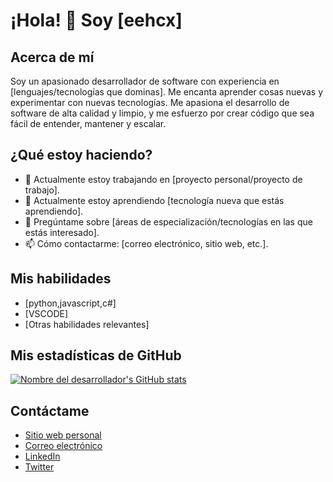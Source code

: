 # ¡Hola! 👋 Soy [eehcx]

## Acerca de mí

Soy un apasionado desarrollador de software con experiencia en [lenguajes/tecnologías que dominas]. Me encanta aprender cosas nuevas y experimentar con nuevas tecnologías. Me apasiona el desarrollo de software de alta calidad y limpio, y me esfuerzo por crear código que sea fácil de entender, mantener y escalar.

## ¿Qué estoy haciendo?

- 🔭 Actualmente estoy trabajando en [proyecto personal/proyecto de trabajo].
- 🌱 Actualmente estoy aprendiendo [tecnología nueva que estás aprendiendo].
- 💬 Pregúntame sobre [áreas de especialización/tecnologías en las que estás interesado].
- 📫 Cómo contactarme: [correo electrónico, sitio web, etc.].

## Mis habilidades

- [python,javascript,c#]
- [VSCODE]
- [Otras habilidades relevantes]

## Mis estadísticas de GitHub

[![Nombre del desarrollador's GitHub stats](https://github-readme-stats.vercel.app/api?username=eehcx&show_icons=true&theme=radical)](https://github.com/eehcx/github-readme-stats)

## Contáctame

- [Sitio web personal](https://www.tusitio.com)
- [Correo electrónico](mailto:tuemail@correo.com)
- [LinkedIn](https://www.linkedin.com/in/tu-perfil)
- [Twitter](https://twitter.com/tucuenta)

